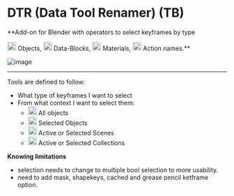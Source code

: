 # DTR (Data Tool Renamer) (TB)
**Add-on for Blender with operators to select keyframes by type 

<img width="20" height="20" src="https://user-images.githubusercontent.com/84092569/157845746-ba556545-2483-4530-919c-0ac7aeb6773d.png"> Objects, <img width="20" height="20" src="https://user-images.githubusercontent.com/84092569/157845568-dedaf00f-d1f6-46f3-bd5c-f390cf0ac9f9.png"> Data-Blocks, <img width="20" height="20" src="https://user-images.githubusercontent.com/84092569/157845743-7a8bd16b-5e46-4e07-9ccd-9f343e3ed830.png"> Materials, <img width="20" height="20" src="https://user-images.githubusercontent.com/84092569/157846132-99dc7138-daa1-47d6-b352-2394fa9c357a.png"> Action names.**

![image](https://user-images.githubusercontent.com/84092569/180627925-10fe75fe-11bc-40cd-a069-61d12da88588.png)
_____

Tools are defined to follow:

* What type of keyframes I want to select
* From what context I want to select them:
    * <img width="20" height="20" src="https://user-images.githubusercontent.com/84092569/157845754-4c3b7289-5236-4b65-b191-f2e05771a27b.png"> All objects
    * <img width="20" height="20" src="https://user-images.githubusercontent.com/84092569/157883534-2d0826ab-74a5-482b-8650-601b71eee7b8.png"> Selected Objects
    * <img width="20" height="20" src="https://user-images.githubusercontent.com/84092569/157845752-23877f1e-d744-4621-bd00-5a55ed2e9830.png"> Active or Selected Scenes
    * <img width="20" height="20" src="https://user-images.githubusercontent.com/84092569/157845563-89a96d8a-1900-473f-b2d1-2bc95b506800.png"> Active or Selected Collections


**Knowing limitations**
- selection needs to change to multiple bool selection to more usability.
- need to add mask, shapekeys, cached and grease pencil ketframe option.


